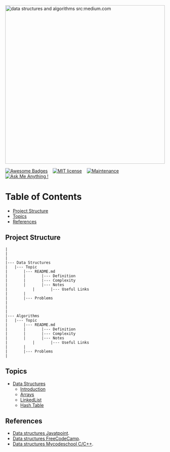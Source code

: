 <img src="https://miro.medium.com/max/1400/1*sMryEXZVPKFjGNcfSzE8Mw.jpeg" title="data structures and algorithms src:medium.com" alt="data structures and algorithms src:medium.com" width="100%" height="500px" />

[![Awesome Badges](https://img.shields.io/badge/badges-awesome-green.svg)](https://github.com/Naereen/badges)&nbsp;&nbsp;&nbsp;
[![MIT license](https://img.shields.io/badge/License-MIT-green.svg)](https://lbesson.mit-license.org/)&nbsp;&nbsp;&nbsp;
[![Maintenance](https://img.shields.io/badge/Maintained%3F-yes-green.svg)](https://github.com/aotantawy/Data-structures-and-algorithms/graphs/commit-activity)&nbsp;&nbsp;&nbsp;
[![Ask Me Anything !](https://img.shields.io/badge/Ask%20me-anything-green.svg)](https://github.com/aotantawy/Data-structures-and-algorithms/issues/new)&nbsp;&nbsp;&nbsp;

# Table of Contents

- [Project Structure](#project-structure)
- [Topics](#topics)
- [References](#references)


## Project Structure

```
|
|
|
|--- Data Structures
|	|--- Topic 
|		|--- README.md
|		|		|--- Definition
|		|		|--- Complexity 
|		|		|--- Notes 
|       	|		|--- Useful Links
|		|
|		|--- Problems
|
|
|
|--- Algorithms
|	|--- Topic 
|		|--- README.md
|		|		|--- Definition
|		|		|--- Complexity 
|		|		|--- Notes 
|       	|		|--- Useful Links
|		|
|		|--- Problems
|
```

## Topics

- [Data Structures](/Data-structures/)
	- [Introduction](/Data-structures/Introduction/)
	- [Arrays](/Data-structures/Arrays/)
	- [LinkedList](/Data-structures/LinkedList/)
	- [Hash Table](/Data-structures/Hash-tables/)


## References

- [Data structures Javatpoint](https://www.javatpoint.com/data-structure-tutorial).
- [Data structures FreeCodeCamp](https://www.youtube.com/watch?v=RBSGKlAvoiM&t=2067s).
- [Data structures Mycodeschool C/C++](https://www.youtube.com/playlist?list=PL2_aWCzGMAwI3W_JlcBbtYTwiQSsOTa6P).
